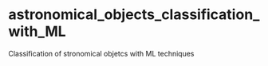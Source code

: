 # astronomical_objects_classification_with_ML
Classification of stronomical objetcs with ML techniques
